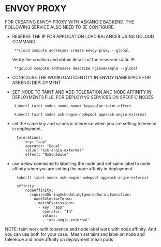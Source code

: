 # ENVOY PROXY

FOR CREATING ENVOY PROXY WITH ASKANGIE BACKEND. THE FOLLOWING SERVICE ALSO NEED TO BE CONFIGURE.

- RESERVE THE IP FOR APPLICATION LOAD BALANCER USING GCLOUD COMMAND

       **cloud compute addresses create envoy-proxy --global  

   Verify the creation and obtain details of the reserved static IP.

       **gcloud compute addresses describe nginxexample --global

- CONFIGURE THE WORKLOAD IDENTITY IN ENVOY NAMESPACE FOR ASKENGI DEPLOYMENT

- SET NODE TO TAINT AND ADD TOLERATION AND NODE AFFINITY IN DEPLOYMENTS FILE. FOR DEPLOYING SERVICES ON SPECFIC NODES

       kubectl taint nodes <node-name> key=value:taint-effect

       kubectl taint nodes ask-angie-nodepool app=ask-angie-external 

- set the same key and values in tolerence when you are setting tolerence in deployment.

        tolerations:
          - key: "app"
            operator: "Equal"
            value: "ask-angie-external"
            effect: "NoSchedule"

- use below command to labelling the node and set same label to node affinity when you are setting the node affinity in deployment

        kubectl label nodes ask-angie-nodepool app=ask-angie-external

        affinity:
            nodeAffinity:
              requiredDuringSchedulingIgnoredDuringExecution:
                nodeSelectorTerms:
                - matchExpressions:
                  - key: "app"
                    operator: "In"
                    values:
                    - "ask-angie-external"

NOTE: taint work with tolerence and node label work with node affinity. And you can use both for your case.. Mean set taint and label on node and tolerence and node affinity on deployment mean pods 
 



  
